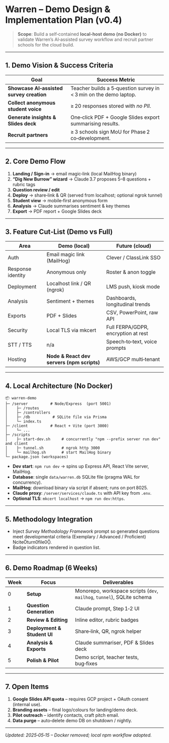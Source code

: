 # Warren – Demo Design & Implementation Plan (v0.4)

> **Scope**: Build a self‑contained **local-host demo (no Docker)** to validate Warren’s AI‑assisted survey workflow and recruit partner schools for the cloud build.

---

## 1. Demo Vision & Success Criteria

| Goal                                     | Success Metric                                                    |
| ---------------------------------------- | ----------------------------------------------------------------- |
| **Showcase AI‑assisted survey creation** | Teacher builds a 5‑question survey in < 3 min on the demo laptop. |
| **Collect anonymous student voice**      | ≥ 20 responses stored with *no PII*.                              |
| **Generate insights & Slides deck**      | One‑click PDF + Google Slides export summarising results.         |
| **Recruit partners**                     | ≥ 3 schools sign MoU for Phase 2 co‑development.                  |

---

## 2. Core Demo Flow

1. **Landing / Sign‑in** → email magic‑link (local MailHog binary)
2. **“Dig New Burrow” wizard** → Claude 3.7 proposes 5–8 questions + rubric tags
3. **Question review / edit**
4. **Deploy** → share‑link & QR (served from localhost; optional ngrok tunnel)
5. **Student view** → mobile‑first anonymous form
6. **Analysis** → Claude summarises sentiment & key themes
7. **Export** → PDF report + Google Slides deck

---

## 3. Feature Cut‑List (Demo vs Full)

| Area              | Demo (local)                               | Future (cloud)                      |
| ----------------- | ------------------------------------------ | ----------------------------------- |
| Auth              | Email magic link (MailHog)                 | Clever / ClassLink SSO              |
| Response identity | Anonymous only                             | Roster & anon toggle                |
| Deployment        | Localhost link / QR (ngrok)                | LMS push, kiosk mode                |
| Analysis          | Sentiment + themes                         | Dashboards, longitudinal trends     |
| Exports           | PDF + Slides                               | CSV, PowerPoint, raw API            |
| Security          | Local TLS via mkcert                       | Full FERPA/GDPR, encryption at rest |
| STT / TTS         | n/a                                        | Speech‑to‑text, voice prompts       |
| Hosting           | **Node & React dev servers (npm scripts)** | AWS/GCP multi‑tenant                |

---

## 4. Local Architecture (No Docker)

```
📦 warren-demo
├─ /server          # Node/Express  (port 5001)
│    ├─ /routes
│    ├─ /controllers
│    ├─ /db          # SQLite file via Prisma
│    └─ index.ts
├─ /client          # React + Vite (port 3000)
│    └─ ...
├─ /scripts
│    ├─ start-dev.sh     # concurrently "npm --prefix server run dev" and client
│    ├─ tunnel.sh        # ngrok http 3000
│    └─ mailhog.sh       # start MailHog binary
└─ package.json (workspaces)
```

* **Dev start**: `npm run dev` → spins up Express API, React Vite server, MailHog.
* **Database**: single `data/warren.db` SQLite file (pragma WAL for concurrency).
* **MailHog**: download binary via script if absent; runs on port 8025.
* **Claude proxy**: `/server/services/claude.ts` with API key from `.env`.
* **Optional TLS**: `mkcert localhost` → `npm run dev:https`.

---

## 5. Methodology Integration

* Inject *Survey Methodology Framework* prompt so generated questions meet developmental criteria (Exemplary / Advanced / Proficient) citeturn0file0.
* Badge indicators rendered in question list.

---

## 6. Demo Roadmap (6 Weeks)

| Week | Focus                       | Deliverables                                                            |
| ---- | --------------------------- | ----------------------------------------------------------------------- |
| 0    | **Setup**                   | Monorepo, workspace scripts (`dev`, `mailhog`, `tunnel`), SQLite schema |
| 1    | **Question Generation**     | Claude prompt, Step 1‑2 UI                                              |
| 2    | **Review & Editing**        | Inline editor, rubric badges                                            |
| 3    | **Deployment & Student UI** | Share‑link, QR, ngrok helper                                            |
| 4    | **Analysis & Exports**      | Claude summariser, PDF & Slides deck                                    |
| 5    | **Polish & Pilot**          | Demo script, teacher tests, bug‑fixes                                   |

---

## 7. Open Items

1. **Google Slides API quota** – requires GCP project + OAuth consent (internal use).
2. **Branding assets** – final logo/colours for landing/demo deck.
3. **Pilot outreach** – identify contacts, craft pitch email.
4. **Data purge** – auto‑delete demo DB on shutdown / nightly.

---

*Updated: 2025‑05‑15 – Docker removed; local npm workflow adopted.*
